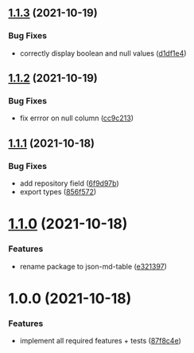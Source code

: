 ## [1.1.3](https://github.com/1nVitr0/lib-json-md-table/compare/v1.1.2...v1.1.3) (2021-10-19)


### Bug Fixes

* correctly display boolean and null values ([d1df1e4](https://github.com/1nVitr0/lib-json-md-table/commit/d1df1e4f86437ae25861d12ceb8a99bdb9cbc72d))

## [1.1.2](https://github.com/1nVitr0/lib-json-md-table/compare/v1.1.1...v1.1.2) (2021-10-19)


### Bug Fixes

* fix errror on null column ([cc9c213](https://github.com/1nVitr0/lib-json-md-table/commit/cc9c21310d598518a54c3f79f1a6a062e077f668))

## [1.1.1](https://github.com/1nVitr0/lib-json-md-table/compare/v1.1.0...v1.1.1) (2021-10-18)


### Bug Fixes

* add repository field ([6f9d97b](https://github.com/1nVitr0/lib-json-md-table/commit/6f9d97bcf4c2dc9d92b21b7dfd7a89f73ee4414b))
* export types ([856f572](https://github.com/1nVitr0/lib-json-md-table/commit/856f5727d19c4755335f108c7585eb9dfceb30e8))

# [1.1.0](https://github.com/1nVitr0/lib-md-table/compare/v1.0.0...v1.1.0) (2021-10-18)


### Features

* rename package to json-md-table ([e321397](https://github.com/1nVitr0/lib-md-table/commit/e321397d069da95640021feb8a1eec5a65569446))

# 1.0.0 (2021-10-18)


### Features

* implement all required features + tests ([87f8c4e](https://github.com/1nVitr0/lib-md-table/commit/87f8c4e6a666d73bc8aaabb78754903d31e538aa))
